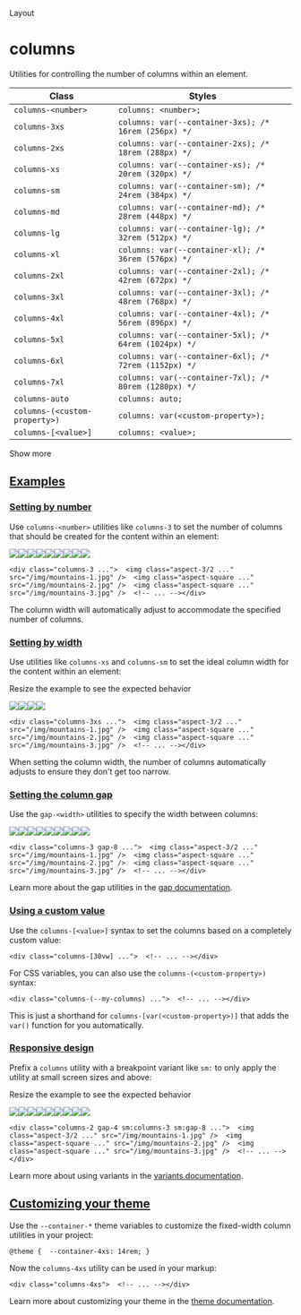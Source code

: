 <!--$-->

<!--/$-->

Layout

# columns

Utilities for controlling the number of columns within an element.

| Class                         | Styles                                                |
| ----------------------------- | ----------------------------------------------------- |
| `columns-<number>`            | `columns: <number>;`                                  |
| `columns-3xs`                 | `columns: var(--container-3xs); /* 16rem (256px) */`  |
| `columns-2xs`                 | `columns: var(--container-2xs); /* 18rem (288px) */`  |
| `columns-xs`                  | `columns: var(--container-xs); /* 20rem (320px) */`   |
| `columns-sm`                  | `columns: var(--container-sm); /* 24rem (384px) */`   |
| `columns-md`                  | `columns: var(--container-md); /* 28rem (448px) */`   |
| `columns-lg`                  | `columns: var(--container-lg); /* 32rem (512px) */`   |
| `columns-xl`                  | `columns: var(--container-xl); /* 36rem (576px) */`   |
| `columns-2xl`                 | `columns: var(--container-2xl); /* 42rem (672px) */`  |
| `columns-3xl`                 | `columns: var(--container-3xl); /* 48rem (768px) */`  |
| `columns-4xl`                 | `columns: var(--container-4xl); /* 56rem (896px) */`  |
| `columns-5xl`                 | `columns: var(--container-5xl); /* 64rem (1024px) */` |
| `columns-6xl`                 | `columns: var(--container-6xl); /* 72rem (1152px) */` |
| `columns-7xl`                 | `columns: var(--container-7xl); /* 80rem (1280px) */` |
| `columns-auto`                | `columns: auto;`                                      |
| `columns-(<custom-property>)` | `columns: var(<custom-property>);`                    |
| `columns-[<value>]`           | `columns: <value>;`                                   |

Show more

## [Examples](#examples)

### [Setting by number](#setting-by-number)

Use `columns-<number>` utilities like `columns-3` to set the number of columns that should be created for the content within an element:

![](https://images.unsplash.com/photo-1454496522488-7a8e488e8606?ixlib=rb-1.2.1\&ixid=MnwxMjA3fDB8MHxwaG90by1wYWdlfHx8fGVufDB8fHx8\&auto=format\&fit=crop\&w=2952\&q=80)![](https://images.unsplash.com/photo-1434394354979-a235cd36269d?ixlib=rb-1.2.1\&ixid=MnwxMjA3fDB8MHxwaG90by1wYWdlfHx8fGVufDB8fHx8\&auto=format\&fit=crop\&w=2902\&q=80)![](https://images.unsplash.com/photo-1491904768633-2b7e3e7fede5?ixlib=rb-1.2.1\&ixid=MnwxMjA3fDB8MHxwaG90by1wYWdlfHx8fGVufDB8fHx8\&auto=format\&fit=crop\&w=3131\&q=80)![](https://images.unsplash.com/photo-1463288889890-a56b2853c40f?ixlib=rb-1.2.1\&ixid=MnwxMjA3fDB8MHxwaG90by1wYWdlfHx8fGVufDB8fHx8\&auto=format\&fit=crop\&w=3132\&q=80)![](https://images.unsplash.com/photo-1611605645802-c21be743c321?ixlib=rb-1.2.1\&ixid=MnwxMjA3fDB8MHxwaG90by1wYWdlfHx8fGVufDB8fHx8\&auto=format\&fit=crop\&w=2940\&q=80)![](https://images.unsplash.com/photo-1498603993951-8a027a8a8f84?ixlib=rb-1.2.1\&ixid=MnwxMjA3fDB8MHxwaG90by1wYWdlfHx8fGVufDB8fHx8\&auto=format\&fit=crop\&w=2936\&q=80)![](https://images.unsplash.com/photo-1526400473556-aac12354f3db?ixlib=rb-1.2.1\&ixid=MnwxMjA3fDB8MHxwaG90by1wYWdlfHx8fGVufDB8fHx8\&auto=format\&fit=crop\&w=2940\&q=80)![](https://images.unsplash.com/photo-1617369120004-4fc70312c5e6?ixlib=rb-1.2.1\&ixid=MnwxMjA3fDB8MHxwaG90by1wYWdlfHx8fGVufDB8fHx8\&auto=format\&fit=crop\&w=1587\&q=80)![](https://images.unsplash.com/photo-1518892096458-a169843d7f7f?ixlib=rb-1.2.1\&ixid=MnwxMjA3fDB8MHxwaG90by1wYWdlfHx8fGVufDB8fHx8\&auto=format\&fit=crop\&w=2940\&q=80)

```
<div class="columns-3 ...">  <img class="aspect-3/2 ..." src="/img/mountains-1.jpg" />  <img class="aspect-square ..." src="/img/mountains-2.jpg" />  <img class="aspect-square ..." src="/img/mountains-3.jpg" />  <!-- ... --></div>
```

The column width will automatically adjust to accommodate the specified number of columns.

### [Setting by width](#setting-by-width)

Use utilities like `columns-xs` and `columns-sm` to set the ideal column width for the content within an element:

Resize the example to see the expected behavior

![](https://images.unsplash.com/photo-1454496522488-7a8e488e8606?ixlib=rb-1.2.1\&ixid=MnwxMjA3fDB8MHxwaG90by1wYWdlfHx8fGVufDB8fHx8\&auto=format\&fit=crop\&w=2952\&q=80)![](https://images.unsplash.com/photo-1434394354979-a235cd36269d?ixlib=rb-1.2.1\&ixid=MnwxMjA3fDB8MHxwaG90by1wYWdlfHx8fGVufDB8fHx8\&auto=format\&fit=crop\&w=2902\&q=80)![](https://images.unsplash.com/photo-1491904768633-2b7e3e7fede5?ixlib=rb-1.2.1\&ixid=MnwxMjA3fDB8MHxwaG90by1wYWdlfHx8fGVufDB8fHx8\&auto=format\&fit=crop\&w=3131\&q=80)![](https://images.unsplash.com/photo-1463288889890-a56b2853c40f?ixlib=rb-1.2.1\&ixid=MnwxMjA3fDB8MHxwaG90by1wYWdlfHx8fGVufDB8fHx8\&auto=format\&fit=crop\&w=3132\&q=80)

```
<div class="columns-3xs ...">  <img class="aspect-3/2 ..." src="/img/mountains-1.jpg" />  <img class="aspect-square ..." src="/img/mountains-2.jpg" />  <img class="aspect-square ..." src="/img/mountains-3.jpg" />  <!-- ... --></div>
```

When setting the column width, the number of columns automatically adjusts to ensure they don't get too narrow.

### [Setting the column gap](#setting-the-column-gap)

Use the `gap-<width>` utilities to specify the width between columns:

![](https://images.unsplash.com/photo-1454496522488-7a8e488e8606?ixlib=rb-1.2.1\&ixid=MnwxMjA3fDB8MHxwaG90by1wYWdlfHx8fGVufDB8fHx8\&auto=format\&fit=crop\&w=2952\&q=80)![](https://images.unsplash.com/photo-1434394354979-a235cd36269d?ixlib=rb-1.2.1\&ixid=MnwxMjA3fDB8MHxwaG90by1wYWdlfHx8fGVufDB8fHx8\&auto=format\&fit=crop\&w=2902\&q=80)![](https://images.unsplash.com/photo-1491904768633-2b7e3e7fede5?ixlib=rb-1.2.1\&ixid=MnwxMjA3fDB8MHxwaG90by1wYWdlfHx8fGVufDB8fHx8\&auto=format\&fit=crop\&w=3131\&q=80)![](https://images.unsplash.com/photo-1463288889890-a56b2853c40f?ixlib=rb-1.2.1\&ixid=MnwxMjA3fDB8MHxwaG90by1wYWdlfHx8fGVufDB8fHx8\&auto=format\&fit=crop\&w=3132\&q=80)![](https://images.unsplash.com/photo-1611605645802-c21be743c321?ixlib=rb-1.2.1\&ixid=MnwxMjA3fDB8MHxwaG90by1wYWdlfHx8fGVufDB8fHx8\&auto=format\&fit=crop\&w=2940\&q=80)![](https://images.unsplash.com/photo-1498603993951-8a027a8a8f84?ixlib=rb-1.2.1\&ixid=MnwxMjA3fDB8MHxwaG90by1wYWdlfHx8fGVufDB8fHx8\&auto=format\&fit=crop\&w=2936\&q=80)![](https://images.unsplash.com/photo-1526400473556-aac12354f3db?ixlib=rb-1.2.1\&ixid=MnwxMjA3fDB8MHxwaG90by1wYWdlfHx8fGVufDB8fHx8\&auto=format\&fit=crop\&w=2940\&q=80)![](https://images.unsplash.com/photo-1617369120004-4fc70312c5e6?ixlib=rb-1.2.1\&ixid=MnwxMjA3fDB8MHxwaG90by1wYWdlfHx8fGVufDB8fHx8\&auto=format\&fit=crop\&w=1587\&q=80)![](https://images.unsplash.com/photo-1518892096458-a169843d7f7f?ixlib=rb-1.2.1\&ixid=MnwxMjA3fDB8MHxwaG90by1wYWdlfHx8fGVufDB8fHx8\&auto=format\&fit=crop\&w=2940\&q=80)

```
<div class="columns-3 gap-8 ...">  <img class="aspect-3/2 ..." src="/img/mountains-1.jpg" />  <img class="aspect-square ..." src="/img/mountains-2.jpg" />  <img class="aspect-square ..." src="/img/mountains-3.jpg" />  <!-- ... --></div>
```

Learn more about the gap utilities in the [gap documentation](/docs/gap).

### [Using a custom value](#using-a-custom-value)

Use the<!-- --> `columns-[<value>]` <!-- -->syntax<!-- --> <!-- -->to set the <!-- -->columns<!-- --> based on a completely custom value:

```
<div class="columns-[30vw] ...">  <!-- ... --></div>
```

For CSS variables, you can also use the<!-- --> `columns-(<custom-property>)` <!-- -->syntax:

```
<div class="columns-(--my-columns) ...">  <!-- ... --></div>
```

This is just a shorthand for<!-- --> `columns-[var(<custom-property>)]` <!-- -->that adds the `var()` function for you automatically.

### [Responsive design](#responsive-design)

Prefix <!-- -->a<!-- --> `columns` utility<!-- --> <!-- -->with a breakpoint variant like `sm:` to only apply the utility at <!-- -->small<!-- --> <!-- -->screen sizes and above:

Resize the example to see the expected behavior

![](https://images.unsplash.com/photo-1454496522488-7a8e488e8606?ixlib=rb-1.2.1\&ixid=MnwxMjA3fDB8MHxwaG90by1wYWdlfHx8fGVufDB8fHx8\&auto=format\&fit=crop\&w=2952\&q=80)![](https://images.unsplash.com/photo-1434394354979-a235cd36269d?ixlib=rb-1.2.1\&ixid=MnwxMjA3fDB8MHxwaG90by1wYWdlfHx8fGVufDB8fHx8\&auto=format\&fit=crop\&w=2902\&q=80)![](https://images.unsplash.com/photo-1491904768633-2b7e3e7fede5?ixlib=rb-1.2.1\&ixid=MnwxMjA3fDB8MHxwaG90by1wYWdlfHx8fGVufDB8fHx8\&auto=format\&fit=crop\&w=3131\&q=80)![](https://images.unsplash.com/photo-1463288889890-a56b2853c40f?ixlib=rb-1.2.1\&ixid=MnwxMjA3fDB8MHxwaG90by1wYWdlfHx8fGVufDB8fHx8\&auto=format\&fit=crop\&w=3132\&q=80)![](https://images.unsplash.com/photo-1611605645802-c21be743c321?ixlib=rb-1.2.1\&ixid=MnwxMjA3fDB8MHxwaG90by1wYWdlfHx8fGVufDB8fHx8\&auto=format\&fit=crop\&w=2940\&q=80)![](https://images.unsplash.com/photo-1498603993951-8a027a8a8f84?ixlib=rb-1.2.1\&ixid=MnwxMjA3fDB8MHxwaG90by1wYWdlfHx8fGVufDB8fHx8\&auto=format\&fit=crop\&w=2936\&q=80)![](https://images.unsplash.com/photo-1526400473556-aac12354f3db?ixlib=rb-1.2.1\&ixid=MnwxMjA3fDB8MHxwaG90by1wYWdlfHx8fGVufDB8fHx8\&auto=format\&fit=crop\&w=2940\&q=80)![](https://images.unsplash.com/photo-1617369120004-4fc70312c5e6?ixlib=rb-1.2.1\&ixid=MnwxMjA3fDB8MHxwaG90by1wYWdlfHx8fGVufDB8fHx8\&auto=format\&fit=crop\&w=1587\&q=80)![](https://images.unsplash.com/photo-1518892096458-a169843d7f7f?ixlib=rb-1.2.1\&ixid=MnwxMjA3fDB8MHxwaG90by1wYWdlfHx8fGVufDB8fHx8\&auto=format\&fit=crop\&w=2940\&q=80)

```
<div class="columns-2 gap-4 sm:columns-3 sm:gap-8 ...">  <img class="aspect-3/2 ..." src="/img/mountains-1.jpg" />  <img class="aspect-square ..." src="/img/mountains-2.jpg" />  <img class="aspect-square ..." src="/img/mountains-3.jpg" />  <!-- ... --></div>
```

Learn more about using variants in the [variants documentation](/docs/hover-focus-and-other-states).

## [Customizing your theme](#customizing-your-theme)

Use the `--container-*` theme variables to customize the <!-- -->fixed-width column<!-- --> <!-- -->utilities in your project:

```
@theme {  --container-4xs: 14rem; }
```

Now the<!-- --> `columns-4xs` <!-- -->utility can be used in your markup:

```
<div class="columns-4xs">  <!-- ... --></div>
```

Learn more about customizing your theme in the<!-- --> [theme documentation](/docs/theme#customizing-your-theme).

<!--$-->

<!--/$-->
